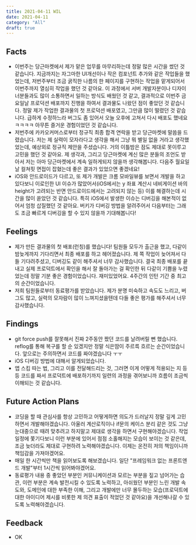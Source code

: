 ```yaml
---
title: 2021-04-11 WIL
date: 2021-04-11
category: "All"
draft: true
---
```


## Facts

- 이번주는 당근마켓에서 제가 맡은 업무를 마무리하는데 정말 많은 시간을 썼던 것 같습니다. 지금까지는 자그마한 UI개선이나 작은 컴포넌트 추가와 같은 작업들을 했었는데, 저번주부터 조금 굵직한 나름의 한 페이지를 구현하는 작업을 맡게되어서 이번주까지 열심히 작업을 했던 것 같아요. 이 과정에서 서버 개발자분이나 디자이너분들과도 많이 소통하면서 일하는 방식도 배웠던 것 같고, 결과적으로 이번주 금요일날 프로덕션 배포까지 진행을 하여서 결과물도 나왔던 점이 좋았던 것 같습니다. 정말 제가 작업한 결과물의 첫 프로덕션 배포였고, 그만큼 많이 떨렸던 것 같습니다. 급하게 수정하느라 버그도 좀 있어서 오늘 오후에 고쳐서 다시 배포도 했네요 ㅋㅋㅋㅋ 아무튼 즐거운 경험이었던 것 같습니다.
- 저번주에 카카오커머스로부터 정규직 최종 합격 연락을 받고 당근마켓에 말씀을 드렸습니다. 저는 제 실력이 모자라다고 생각을 해서 그냥 뭐 별일 없을 거라고 생각했었는데, 예상외로 정규직 제안을 주셨습니다. 거의 이틀밤은 잠도 제대로 못이루고 고민을 했던 것 같아요. 제 생각과, 그리고 당근마켓에 계신 많은 분들의 조언도 받아서 저는 아마 당근마켓에서 계속 일하게되지 않을까 생각해봅니다. 다음주 월요일날 컬쳐핏 면접이 잡혔는데 좋은 결과가 있었으면 좋겠네요!
- iOS와 안드로이드가 다르고, 또 제가 개발은 크롬 모바일뷰를 보면서 개발을 하고 있다보니 이로인한 UI 이슈가 많았어서(iOS에서는 y 좌표 계산시 네비게이션 바의 height가 고려되는 반면 안드로이드에서는 고려되지 않는 등) 이를 해결하는데 시간을 많이 쏟았던 것 같습니다. 특히 iOS에서 발생한 이슈는 디버깅을 해본적이 없어서 엄청 삽질했던 것 같아요. 버키가 디버깅 방법을 알려주어서 다음부터는 그래도 조금 빠르게 디버깅을 할 수 있지 않을까 기대해봅니다!

## Feelings

- 제가 만든 결과물의 첫 배포(런칭)를 했습니다! 팀원들 모두가 출근을 했고, 다같이 밤늦게까지 기다리면서 최종 배포를 하고 헤어졌습니다. 제 쪽 작업이 늦어져서 다들 기다려주셨고, 디버깅도 같이 해주셔서 너무 감사했습니다. 결국 최종 배포를 끝내고 실제 프로덕트에서 확인을 해서 잘 돌아가는 걸 확인한 뒤 다같이 기쁨을 누렸었는데 정말 기분 좋은 경험이었습니다. 재미있었어요. 4주간의 인턴 기간 중 최고의 순간이었습니다.
- 저희 팀원들로부터 동료평가를 받았습니다. 제가 분명 미숙하고 속도도 느리고, 버그도 많고, 실력의 모자람이 많이 느껴지셨을텐데 다들 좋은 평가를 해주셔서 너무 감사했습니다.

## Findings

- git force push를 잘못해서 진짜 2주동안 짰던 코드를 날려버릴 뻔 했습니다. reflog를 통해 복구를 할 순 있겠지만 정말 식은땀이 주르륵 흐르는 순간이었습니다. 앞으로는 주의하면서 코드를 짜야겠습니다 ㅜㅜ
- iOS 디버깅 방법에 대해서 알게되었습니다.
- 앱 스킴 따는 법, 그리고 이를 전달해드리는 것, 그러면 이게 어떻게 적용되는 지 등등 코드를 짜서 프로덕트에 배포하기까지 일련의 과정을 겪어보니까 흐름이 조금씩 이해되는 것 같습니다.

## Future Action Plans

- 코딩을 할 때 관심사를 항상 고민하고 어떻게하면 의도가 드러날지 정말 깊게 고민하면서 개발해야겠습니다. 아울러 계산로직이나 if문의 케이스 분리 같은 것도 그냥 눈대중으로 때려 맞추려고 하지말고 제대로 생각을 하면서 구현해야겠습니다. 작업일정에 쫓기다보니 이런 부분에 있어서 점점 소홀해지는 모습이 보이는 것 같은데, 조금 늦더라도 제대로 구현하려 노력해야겠습니다. 이제는 온전히 저의 책임이니까 책임감을 가져야겠어요.
- 매일 한 시간씩만 책을 읽어보도록 해보겠습니다. 일단 "프레임워크 없는 프론트엔드 개발"부터 1시간씩 읽어봐야겠어요.
- 동료평가 내용 중 좋았던 부분인 커뮤니케이션과 모르는 부분을 짚고 넘어가는 습관, 이런 부분은 계속 발전시킬 수 있도록 노력하고, 아쉬웠던 부분인 느린 개발 속도와, 도메인에 대한 부족한 이해, 그리고 개발에만 너무 몰두하는 모습(프로덕트에 대한 아이디어 제시를 비롯한 제 의견 표출이 적었던 것 같아요)을 개선해나갈 수 있도록 노력해야겠습니다.

## Feedback

- OK
